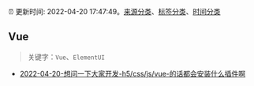 :alarm_clock: 更新时间: 2022-04-20 17:47:49。[来源分类](../README.md)、[标签分类](../TAGS.md)、[时间分类](../TIMELINE.md)

## Vue


> 关键字：`Vue`、`ElementUI`



- [2022-04-20-想问一下大家开发-h5/css/js/vue-的话都会安装什么插件啊](https://www.v2ex.com/t/848235) 